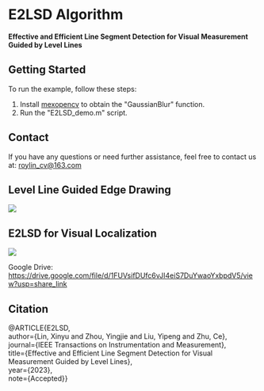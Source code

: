# E2LSD Algorithm

**Effective and Efficient Line Segment Detection for Visual Measurement Guided by Level Lines**

## Getting Started

To run the example, follow these steps:

1. Install [mexopencv](https://kyamagu.github.io/mexopencv/) to obtain the "GaussianBlur" function.
2. Run the "E2LSD_demo.m" script.

## Contact

If you have any questions or need further assistance, feel free to contact us at: roylin_cv@163.com

## Level Line Guided Edge Drawing
[![](https://github.com/roylin1229/E2LSD/blob/main/level_line_guided_edge_drawing.gif)](https://drive.google.com/file/d/1cl5ByQVWHgpcfRRC5zCfc-aoAacj3-Y8/view?usp=share_link)  

## E2LSD for Visual Localization

[![](https://github.com/roylin1229/E2LSD/blob/main/loc_demo.gif)](https://drive.google.com/file/d/1FUVsifDUfc6vJI4eiS7DuYwaoYxbpdV5/view?usp=share_link)  

Google Drive: https://drive.google.com/file/d/1FUVsifDUfc6vJI4eiS7DuYwaoYxbpdV5/view?usp=share_link  

## Citation

@ARTICLE{E2LSD,  
  author={Lin, Xinyu and Zhou, Yingjie and Liu, Yipeng and Zhu, Ce},  
  journal={IEEE Transactions on Instrumentation and Measurement},   
  title={Effective and Efficient Line Segment Detection for Visual Measurement Guided by Level Lines},   
  year={2023},  
  note={Accepted}}  
